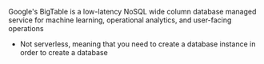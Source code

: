 Google's BigTable is a low-latency NoSQL wide column database managed service for machine learning, operational analytics, and user-facing operations

* Not serverless, meaning that you need to create a database instance in order to create a database
